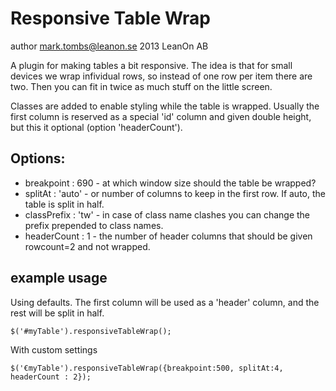 # Responsive Table Wrap
author mark.tombs@leanon.se 2013 LeanOn AB

A plugin for making tables a bit responsive. The idea is that for small devices we wrap infividual rows, so instead of 
one row per item there are two. Then you can fit in twice as much stuff on the little screen.

Classes are added to enable styling while the table is wrapped. Usually the first column
 is reserved as a special 'id' column and given double height, but this it optional (option 'headerCount').

## Options:
 - breakpoint : 690 - at which window size should the table be wrapped?
 - splitAt : 'auto' - or number of columns to keep in the first row. If auto, the table is split in half.
 - classPrefix : 'tw' - in case of class name clashes you can change the prefix prepended to class names.
 - headerCount : 1 - the number of header columns that should be given rowcount=2 and not wrapped.

 ## example usage

 Using defaults. The first column will be used as a 'header' column, and the rest will be split in half.

    $('#myTable').responsiveTableWrap();

 With custom settings

    $('€myTable').responsiveTableWrap({breakpoint:500, splitAt:4, headerCount : 2});